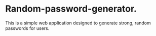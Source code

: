 # Random-password-generator.
This is a simple web application designed to generate strong, random passwords for users.
